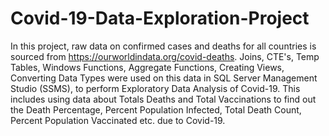 # Covid-19-Data-Exploration-Project

In this project, raw data on confirmed cases and deaths for all countries is sourced from https://ourworldindata.org/covid-deaths. Joins, CTE's, Temp Tables, Windows Functions, Aggregate Functions, Creating Views, Converting Data Types were used on this data in SQL Server Management Studio (SSMS), to perform Exploratory Data Analysis of Covid-19. This includes using data about Totals Deaths and Total Vaccinations to find out the Death Percentage, Percent Population Infected, Total Death Count, Percent Population Vaccinated etc. due to Covid-19.
